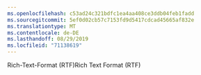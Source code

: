 ```yaml
---
ms.openlocfilehash: c53ad24c321bdfc1ea4aa408ce3ddb04feb1fadd
ms.sourcegitcommit: 5ef0d02cb57c7153fd9d5417cdcad45665af832e
ms.translationtype: MT
ms.contentlocale: de-DE
ms.lasthandoff: 08/29/2019
ms.locfileid: "71138619"
---
```

<span data-ttu-id="3f2bc-101">Rich-Text-Format (RTF)</span><span class="sxs-lookup"><span data-stu-id="3f2bc-101">Rich Text Format (RTF)</span></span>